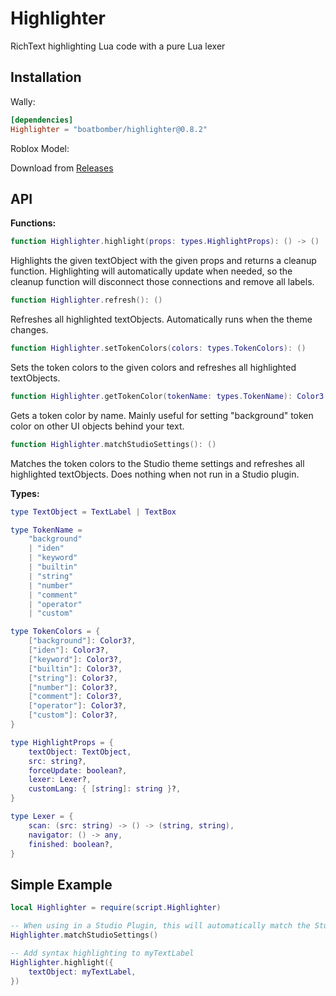 # Highlighter

RichText highlighting Lua code with a pure Lua lexer

## Installation

Wally:

```toml
[dependencies]
Highlighter = "boatbomber/highlighter@0.8.2"
```

Roblox Model:

Download from [Releases](https://github.com/boatbomber/Highlighter/releases)


## API

**Functions:**

```Lua
function Highlighter.highlight(props: types.HighlightProps): () -> ()
```

Highlights the given textObject with the given props and returns a cleanup function.
Highlighting will automatically update when needed, so the cleanup function will disconnect
those connections and remove all labels.

```Lua
function Highlighter.refresh(): ()
```

Refreshes all highlighted textObjects. Automatically runs when the theme changes.

```Lua
function Highlighter.setTokenColors(colors: types.TokenColors): ()
```

Sets the token colors to the given colors and refreshes all highlighted textObjects.

```Lua
function Highlighter.getTokenColor(tokenName: types.TokenName): Color3
```

Gets a token color by name.
Mainly useful for setting "background" token color on other UI objects behind your text.

```Lua
function Highlighter.matchStudioSettings(): ()
```

Matches the token colors to the Studio theme settings and refreshes all highlighted textObjects.
Does nothing when not run in a Studio plugin.

**Types:**

```Lua
type TextObject = TextLabel | TextBox

type TokenName =
    "background"
    | "iden"
    | "keyword"
    | "builtin"
    | "string"
    | "number"
    | "comment"
    | "operator"
    | "custom"

type TokenColors = {
    ["background"]: Color3?,
    ["iden"]: Color3?,
    ["keyword"]: Color3?,
    ["builtin"]: Color3?,
    ["string"]: Color3?,
    ["number"]: Color3?,
    ["comment"]: Color3?,
    ["operator"]: Color3?,
    ["custom"]: Color3?,
}

type HighlightProps = {
    textObject: TextObject,
    src: string?,
    forceUpdate: boolean?,
    lexer: Lexer?,
    customLang: { [string]: string }?,
}

type Lexer = {
    scan: (src: string) -> () -> (string, string),
    navigator: () -> any,
    finished: boolean?,
}
```

## Simple Example

```Lua
local Highlighter = require(script.Highlighter)

-- When using in a Studio Plugin, this will automatically match the Studio theme
Highlighter.matchStudioSettings()

-- Add syntax highlighting to myTextLabel
Highlighter.highlight({
    textObject: myTextLabel,
})
```
